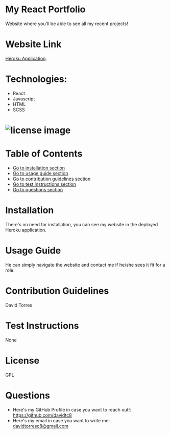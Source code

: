 # My React Portfolio
Website where you'll be able to see all my recent projects!

# Website Link
[Heroku Application](https://whyiliketocode.herokuapp.com/).

# Technologies:
- React
- Javascript
- HTML
- SCSS

# ![license image](https://img.shields.io/badge/license-GPL-brightgreen.svg)
# Table of Contents
- [Go to installation section](#-installation)
- [Go to usage guide section](#-usage-guide)
- [Go to contribution guidelines section](#-contribution-guidelines)
- [Go to test instructions section](#-test-instructions)
- [Go to questions section](#-questions)

# Installation
There's no need for installation, you can see my website in the deployed Heroku application.
# Usage Guide
He can simply navigate the website and contact me if he/she sees it fit for a role.
# Contribution Guidelines
David Torres
# Test Instructions
None
# License
GPL



# Questions
- Here's my GitHub Profile in case you want to reach out!: https://github.com/davidtc8
- Here's my email in case you want to write me: davidtorresc8@gmail.com